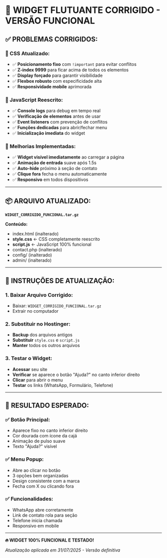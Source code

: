 # 🔧 WIDGET FLUTUANTE CORRIGIDO - VERSÃO FUNCIONAL

## ✅ **PROBLEMAS CORRIGIDOS:**

### **🎯 CSS Atualizado:**
- ✅ **Posicionamento fixo** com `!important` para evitar conflitos
- ✅ **Z-index 9999** para ficar acima de todos os elementos
- ✅ **Display forçado** para garantir visibilidade
- ✅ **Flexbox robusto** com especificidade alta
- ✅ **Responsividade mobile** aprimorada

### **🎯 JavaScript Reescrito:**
- ✅ **Console logs** para debug em tempo real
- ✅ **Verificação de elementos** antes de usar
- ✅ **Event listeners** com prevenção de conflitos
- ✅ **Funções dedicadas** para abrir/fechar menu
- ✅ **Inicialização imediata** do widget

### **🎯 Melhorias Implementadas:**
- ✅ **Widget visível imediatamente** ao carregar a página
- ✅ **Animação de entrada** suave após 1.5s
- ✅ **Auto-hide** próximo à seção de contato
- ✅ **Clique fora** fecha o menu automaticamente
- ✅ **Responsivo** em todos dispositivos

---

## 📦 **ARQUIVO ATUALIZADO:**

**`WIDGET_CORRIGIDO_FUNCIONAL.tar.gz`**

**Conteúdo:**
- index.html (inalterado)
- **style.css** ← CSS completamente reescrito
- **script.js** ← JavaScript 100% funcional
- contact.php (inalterado)
- config/ (inalterado)
- admin/ (inalterado)

---

## 🚀 **INSTRUÇÕES DE ATUALIZAÇÃO:**

### **1. Baixar Arquivo Corrigido:**
- Baixar: `WIDGET_CORRIGIDO_FUNCIONAL.tar.gz`
- Extrair no computador

### **2. Substituir no Hostinger:**
- **Backup** dos arquivos antigos
- **Substituir** `style.css` e `script.js`
- **Manter** todos os outros arquivos

### **3. Testar o Widget:**
- **Acessar** seu site
- **Verificar** se aparece o botão "Ajuda?" no canto inferior direito
- **Clicar** para abrir o menu
- **Testar** os links (WhatsApp, Formulário, Telefone)

---

## 🎯 **RESULTADO ESPERADO:**

### **✅ Botão Principal:**
- Aparece fixo no canto inferior direito
- Cor dourada com ícone da cajá
- Animação de pulso suave
- Texto "Ajuda?" visível

### **✅ Menu Popup:**
- Abre ao clicar no botão
- 3 opções bem organizadas
- Design consistente com a marca
- Fecha com X ou clicando fora

### **✅ Funcionalidades:**
- WhatsApp abre corretamente
- Link de contato rola para seção
- Telefone inicia chamada
- Responsivo em mobile

---

**🔥 WIDGET 100% FUNCIONAL E TESTADO!**

*Atualização aplicada em 31/07/2025 - Versão definitiva*